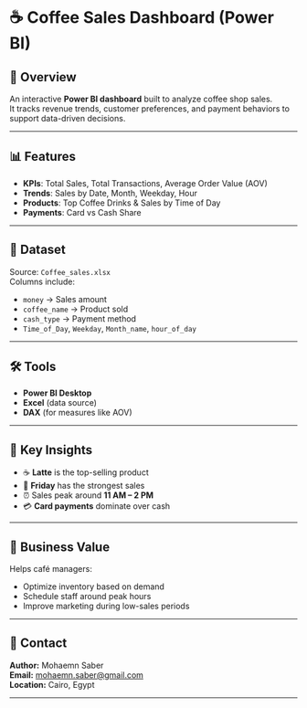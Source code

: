 # ☕ Coffee Sales Dashboard (Power BI)

## 📌 Overview
An interactive **Power BI dashboard** built to analyze coffee shop sales.  
It tracks revenue trends, customer preferences, and payment behaviors to support data-driven decisions.

---

## 📊 Features
- **KPIs**: Total Sales, Total Transactions, Average Order Value (AOV)  
- **Trends**: Sales by Date, Month, Weekday, Hour  
- **Products**: Top Coffee Drinks & Sales by Time of Day  
- **Payments**: Card vs Cash Share  

---

## 📂 Dataset
Source: `Coffee_sales.xlsx`  
Columns include:
- `money` → Sales amount  
- `coffee_name` → Product sold  
- `cash_type` → Payment method  
- `Time_of_Day`, `Weekday`, `Month_name`, `hour_of_day`  

---

## 🛠 Tools
- **Power BI Desktop**  
- **Excel** (data source)  
- **DAX** (for measures like AOV)  

---


## 🚀 Key Insights
- ☕ **Latte** is the top-selling product  
- 📅 **Friday** has the strongest sales  
- ⏰ Sales peak around **11 AM – 2 PM**  
- 💳 **Card payments** dominate over cash  

---

## 🎯 Business Value
Helps café managers:  
- Optimize inventory based on demand  
- Schedule staff around peak hours  
- Improve marketing during low-sales periods  

---

## 📧 Contact
**Author:** Mohaemn Saber  
**Email:** mohaemn.saber@gmail.com  
**Location:** Cairo, Egypt  


---
